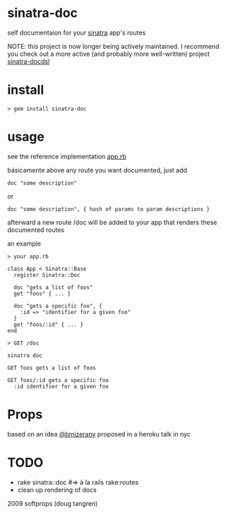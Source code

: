 
# sinatra-doc

self documentaion for your [sinatra]("http://sinatrarb.com") app's routes

NOTE: this project is now longer being actively maintained. I recommend you check out a more active (and probably more well-written) project [sinatra-docdsl](https://github.com/jillesvangurp/sinatra-docdsl)

# install

    > gem install sinatra-doc 

# usage

see the reference implementation [app.rb](http://github.com/softprops/sinatra-doc/blob/master/app.rb)
  
básicamente above any route you want documented, just add

    doc "some description"

or

    doc "some description", { hash of params to param descriptions }
  
afterward a new route /doc will be added to your app that renders these documented routes 

an example  

    > your app.rb
    
    class App < Sinatra::Base
      register Sinatra::Doc
      
      doc "gets a list of foos"
      get "foos" { ... }
    
      doc "gets a specific foo", { 
        :id => "identifier for a given foo"
      }
      get "foos/:id" { ... }
    end
    
    > GET /doc
    
    sinatra doc
    
    GET foos gets a list of foos
    
    GET foos/:id gets a specific foo
      :id identifier for a given foo
    
# Props

based on an idea [@bmizerany]("http://twitter.com/bmizerany") proposed in a heroku talk in nyc

# TODO

  * rake sinatra::doc #=> à la rails rake:routes 
  * clean up rendering of docs

2009 softprops (doug tangren)
